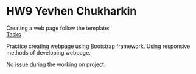 # HW9 Yevhen Chukharkin



Creating a web page follow the template:   
[Tasks]( https://www.figma.com/file/LzO8lEleFWcO8jm0JaP7fy/Untitled?type=design&node-id=0-1&mode=design&t=4U5MG31et2gaOdy9-0 ) 


Practice creating webpage using Bootstrap framework. Using responsive methods of developing webpage.

No issue during the working on project.

